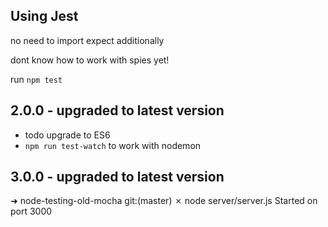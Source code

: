 ## Using Jest

no need to import expect additionally

dont know how to work with spies yet!

run `npm test`

## 2.0.0 - upgraded to latest version

- todo upgrade to ES6
- `npm run test-watch` to work with nodemon


## 3.0.0 - upgraded to latest version
➜  node-testing-old-mocha git:(master) ✗ node server/server.js
Started on port 3000
